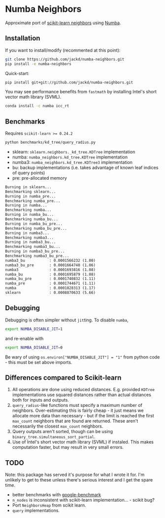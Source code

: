 # Numba Neighbors

Approximate port of [scikit-learn neighbors](https://github.com/scikit-learn/scikit-learn/tree/master/sklearn/neighbors) using [Numba](http://numba.pydata.org/).

## Installation

If you want to install/modify (recommented at this point):

```bash
git clone https://github.com/jackd/numba-neighbors.git
pip install -e numba-neighbors
```

Quick-start:

```bash
pip install git+git://github.com/jackd/numba-neighbors.git
```

You may see performance benefits from `fastmath` by installing Intel's short vector math library (SVML).

```bash
conda install -c numba icc_rt
```

## Benchmarks

Requires `scikit-learn >= 0.24.2`

```bash
python benchmarks/kd_tree/query_radius.py
```

- sklearn: `sklearn.neighbors._kd_tree.KDTree` implementation
- numba:   `numba_neighbors.kd_tree.KDTree` implementation
- numba3:  `numba_neighbors.kd_tree.KDTree3` implementation
- bu:      backup implementations (i.e. takes advantage of known leaf indices of query points)
- pre:     pre-allocated memory

```txt
Burning in sklearn...
Benchmarking sklearn...
Burning in numba_pre...
Benchmarking numba_pre...
Burning in numba...
Benchmarking numba...
Burning in numba_bu...
Benchmarking numba_bu...
Burning in numba_bu_pre...
Benchmarking numba_bu_pre...
Burning in numba3...
Benchmarking numba3...
Burning in numba3_bu...
Benchmarking numba3_bu...
Burning in numba3_bu_pre...
Benchmarking numba3_bu_pre...
numba3_bu           : 0.0001566232 (1.00)
numba3_bu_pre       : 0.0001664740 (1.06)
numba3              : 0.0001693816 (1.08)
numba_bu            : 0.0001695879 (1.08)
numba_bu_pre        : 0.0001740832 (1.11)
numba_pre           : 0.0001744671 (1.11)
numba               : 0.0001828313 (1.17)
sklearn             : 0.0008870633 (5.66)
```

## Debugging

Debugging is often simpler without `jit`ting. To disable `numba`,

```bash
export NUMBA_DISABLE_JIT=1
```

and re-enable with

```bash
export NUMBA_DISABLE_JIT=0
```

Be wary of using `os.environ["NUMBA_DISABLE_JIT"] = "1"` from python code - this must be set above imports.

## Differences compared to Scikit-learn

1. All operations are done using reduced distances. E.g. provided `KDTree` implementations use squared distances rather than actual distances both for inputs and outputs.
2. `query_radius`-like functions must specify a maximum number of neighbors. Over-estimating this is fairly cheap - it just means we allocate more data than necessary - but if the limit is reached the first `max_count` neighbors that are found are returned. These aren't necessarily the closest `max_count` neighbors.
3. Query outputs aren't sorted, though can be using `binary_tree.simultaneous_sort_partial`.
4. Use of Intel's short vector math library (SVML) if instaled. This makes computation faster, but may result in very small errors.

## TODO

Note: this package has served it's purpose for what I wrote it for. I'm unlikely to get to these unless there's serious interest and I get the spare time.

- better benchmarks with [google-benchmark](https://github.com/google/benchmark)
- `n_nodes` is inconsistent with scikit-learn implementation... - scikit bug?
- Port `NeighborsHeap` from scikit learn.
- `query` implementations.
